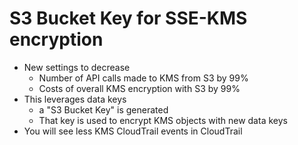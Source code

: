 # S3 Bucket Key for SSE-KMS encryption
- New settings to decrease
  - Number of API calls made to KMS from S3 by 99%
  - Costs of overall KMS encryption with S3 by 99%
- This leverages data keys
  - a "S3 Bucket Key" is generated
  - That key is used to encrypt KMS objects with new data keys
- You will see less KMS CloudTrail events in CloudTrail
